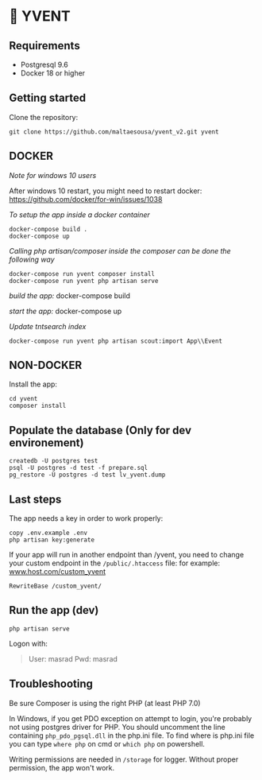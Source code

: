 # 📅 YVENT

## Requirements

  * Postgresql 9.6
  * Docker 18 or higher

## Getting started

Clone the repository:

```
git clone https://github.com/maltaesousa/yvent_v2.git yvent
```

## DOCKER

*Note for windows 10 users*

After windows 10 restart, you might need to restart docker: https://github.com/docker/for-win/issues/1038 

*To setup the app inside a docker container*

```
docker-compose build .
docker-compose up
```

*Calling php artisan/composer inside the composer can be done the following way*

```
docker-compose run yvent composer install
docker-compose run yvent php artisan serve
```

*build the app:*
docker-compose build

*start the app:*
docker-compose up

*Update tntsearch index*


```
docker-compose run yvent php artisan scout:import App\\Event
```

## NON-DOCKER
Install the app:

```
cd yvent
composer install
```

## Populate the database (Only for dev environement)

```
createdb -U postgres test
psql -U postgres -d test -f prepare.sql
pg_restore -U postgres -d test lv_yvent.dump
```

## Last steps

The app needs a key in order to work properly:

```
copy .env.example .env
php artisan key:generate
```

If your app will run in another endpoint than /yvent, you need to change your custom endpoint in the `/public/.htaccess` file:
for example: www.host.com/custom_yvent

```
RewriteBase /custom_yvent/
```

## Run the app (dev)

```
php artisan serve
```

Logon with:

> User: masrad
> Pwd: masrad

## Troubleshooting

Be sure Composer is using the right PHP (at least PHP 7.0)

In Windows, if you get PDO exception on attempt to login, you're probably not using postgres driver for PHP.
You should uncomment the line containing `php_pdo_pgsql.dll` in the php.ini file.
To find where is php.ini file you can type `where php` on cmd or `which php` on powershell.

Writing permissions are needed in `/storage` for logger. Without proper permission, the app won't work.
